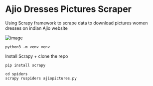 # Ajio Dresses Pictures Scraper

Using Scrapy framework to scrape data to download pictures women dresses on indian Ajio website 

![image]('images/pix.png')

```shell
python3 -m venv venv

```

 Install Scrapy + clone the repo

 ```shell
 pip install scrapy

 ```

 ```shell
 cd spiders
 scrapy ruspiders ajiopictures.py
 ```






